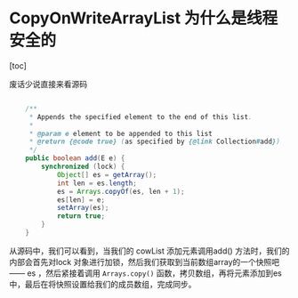 #  CopyOnWriteArrayList 为什么是线程安全的

[toc]

废话少说直接来看源码

````java

    /**
     * Appends the specified element to the end of this list.
     *
     * @param e element to be appended to this list
     * @return {@code true} (as specified by {@link Collection#add})
     */
    public boolean add(E e) {
        synchronized (lock) {
            Object[] es = getArray();
            int len = es.length;
            es = Arrays.copyOf(es, len + 1);
            es[len] = e;
            setArray(es);
            return true;
        }
    }

````

从源码中，我们可以看到，当我们的 cowList 添加元素调用add() 方法时，我们的内部会首先对lock 对象进行加锁，然后我们获取到当前数组array的一个快照吧—— es ，然后紧接着调用 `Arrays.copy()` 函数，拷贝数组，再将元素添加到es 中，最后在将快照设置给我们的成员数组，完成同步。

